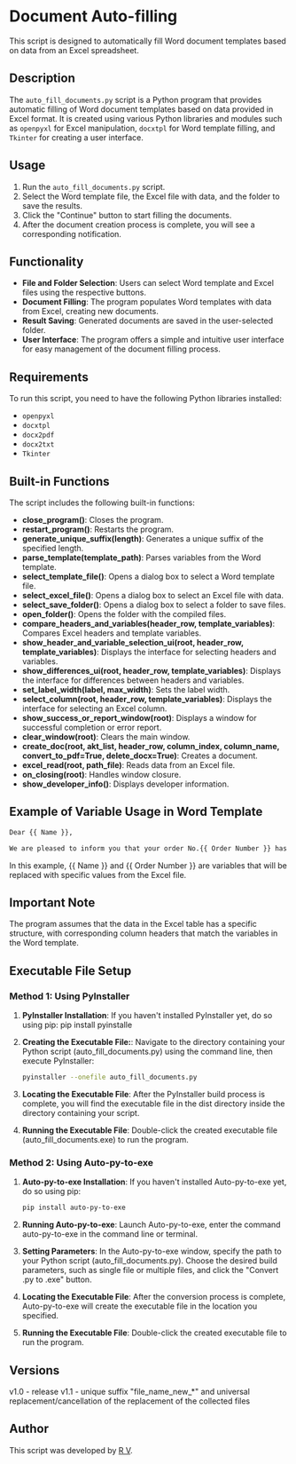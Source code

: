 # Document Auto-filling

This script is designed to automatically fill Word document templates based on data from an Excel spreadsheet.

## Description

The `auto_fill_documents.py` script is a Python program that provides automatic filling of Word document templates based on data provided in Excel format. It is created using various Python libraries and modules such as `openpyxl` for Excel manipulation, `docxtpl` for Word template filling, and `Tkinter` for creating a user interface.

## Usage

1. Run the `auto_fill_documents.py` script.
2. Select the Word template file, the Excel file with data, and the folder to save the results.
3. Click the "Continue" button to start filling the documents.
4. After the document creation process is complete, you will see a corresponding notification.

## Functionality

- **File and Folder Selection**: Users can select Word template and Excel files using the respective buttons.
- **Document Filling**: The program populates Word templates with data from Excel, creating new documents.
- **Result Saving**: Generated documents are saved in the user-selected folder.
- **User Interface**: The program offers a simple and intuitive user interface for easy management of the document filling process.

## Requirements

To run this script, you need to have the following Python libraries installed:

- `openpyxl`
- `docxtpl`
- `docx2pdf`
- `docx2txt`
- `Tkinter`

## Built-in Functions

The script includes the following built-in functions:

- **close_program()**: Closes the program.
- **restart_program()**: Restarts the program.
- **generate_unique_suffix(length)**: Generates a unique suffix of the specified length.
- **parse_template(template_path)**: Parses variables from the Word template.
- **select_template_file()**: Opens a dialog box to select a Word template file.
- **select_excel_file()**: Opens a dialog box to select an Excel file with data.
- **select_save_folder()**: Opens a dialog box to select a folder to save files.
- **open_folder()**: Opens the folder with the compiled files.
- **compare_headers_and_variables(header_row, template_variables)**: Compares Excel headers and template variables.
- **show_header_and_variable_selection_ui(root, header_row, template_variables)**: Displays the interface for selecting headers and variables.
- **show_differences_ui(root, header_row, template_variables)**: Displays the interface for differences between headers and variables.
- **set_label_width(label, max_width)**: Sets the label width.
- **select_column(root, header_row, template_variables)**: Displays the interface for selecting an Excel column.
- **show_success_or_report_window(root)**: Displays a window for successful completion or error report.
- **clear_window(root)**: Clears the main window.
- **create_doc(root, akt_list, header_row, column_index, column_name, convert_to_pdf=True, delete_docx=True)**: Creates a document.
- **excel_read(root, path_file)**: Reads data from an Excel file.
- **on_closing(root)**: Handles window closure.
- **show_developer_info()**: Displays developer information.

## Example of Variable Usage in Word Template

```bash
Dear {{ Name }},

We are pleased to inform you that your order No.{{ Order Number }} has been successfully processed.
```
In this example, {{ Name }} and {{ Order Number }} are variables that will be replaced with specific values from the Excel file.

## Important Note

The program assumes that the data in the Excel table has a specific structure, with corresponding column headers that match the variables in the Word template.

## Executable File Setup

### Method 1: Using PyInstaller

1. **PyInstaller Installation**:  If you haven't installed PyInstaller yet, do so using pip:
   pip install pyinstalle

2. **Creating the Executable File:**: Navigate to the directory containing your Python script (auto_fill_documents.py) using the command line, then execute PyInstaller:
    ```bash
    pyinstaller --onefile auto_fill_documents.py

3. **Locating the Executable File**: After the PyInstaller build process is complete, you will find the executable file in the dist directory inside the directory containing your script.

4. **Running the Executable File**: Double-click the created executable file (auto_fill_documents.exe) to run the program.

### Method 2: Using Auto-py-to-exe

1. **Auto-py-to-exe Installation**: If you haven't installed Auto-py-to-exe yet, do so using pip:
    ```bash
    pip install auto-py-to-exe

2. **Running Auto-py-to-exe**: Launch Auto-py-to-exe, enter the command auto-py-to-exe in the command line or terminal.

3. **Setting Parameters**: In the Auto-py-to-exe window, specify the path to your Python script (auto_fill_documents.py). Choose the desired build parameters, such as single file or multiple files, and click the "Convert .py to .exe" button.

4. **Locating the Executable File**: After the conversion process is complete, Auto-py-to-exe will create the executable file in the location you specified.
5. **Running the Executable File**: Double-click the created executable file to run the program.

## Versions
v1.0 - release
v1.1 - unique suffix "file_name_new_*" and universal replacement/cancellation of the replacement of the collected files

## Author

This script was developed by  [R V](https://github.com/vok32).